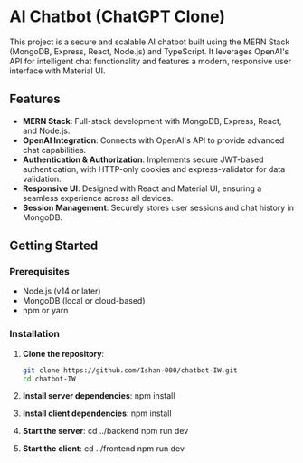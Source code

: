 # AI Chatbot (ChatGPT Clone)

This project is a secure and scalable AI chatbot built using the MERN Stack (MongoDB, Express, React, Node.js) and TypeScript. It leverages OpenAI's API for intelligent chat functionality and features a modern, responsive user interface with Material UI.

## Features

- **MERN Stack**: Full-stack development with MongoDB, Express, React, and Node.js.
- **OpenAI Integration**: Connects with OpenAI's API to provide advanced chat capabilities.
- **Authentication & Authorization**: Implements secure JWT-based authentication, with HTTP-only cookies and express-validator for data validation.
- **Responsive UI**: Designed with React and Material UI, ensuring a seamless experience across all devices.
- **Session Management**: Securely stores user sessions and chat history in MongoDB.

## Getting Started

### Prerequisites

- Node.js (v14 or later)
- MongoDB (local or cloud-based)
- npm or yarn

### Installation

1. **Clone the repository**:
   ```bash
   git clone https://github.com/Ishan-000/chatbot-IW.git
   cd chatbot-IW
   
2. **Install server dependencies**:
    npm install
   
4. **Install client dependencies**:
    npm install
   
6. **Start the server**:
   cd ../backend
   npm run dev
     
7. **Start the client**:
   cd ../frontend
   npm run dev
